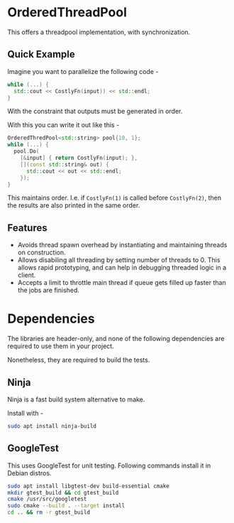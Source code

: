 # OrderedThreadPool

This offers a threadpool implementation, with synchronization.

## Quick Example
Imagine you want to parallelize the following code -

```c++
while (...) {
  std::cout << CostlyFn(input)) << std::endl;
}
```

With the constraint that outputs must be generated in order.

With this you can write it out like this -

```c++
OrderedThredPool<std::string> pool{10, 1};
while (...) {
  pool.Do(
    [&input] { return CostlyFn(input); },
    [](const std::string& out) {
      std::cout << out << std::endl;
    });
}
```
This maintains order. I.e. if `CostlyFn(1)` is called before `CostlyFn(2)`, then the results are also printed in the same order.

## Features

* Avoids thread spawn overhead by instantiating and maintaining threads on construction.
* Allows disabiling all threading by setting number of threads to 0. This allows rapid prototyping, and can help in debugging threaded logic in a client.
* Accepts a limit to throttle main thread if queue gets filled up faster than the jobs are finished.

# Dependencies

The libraries are header-only, and none of the following dependencies are required to use them in your project.

Nonetheless, they are required to build the tests.

## Ninja

Ninja is a fast build system alternative to make.

Install with -
```bash
sudo apt install ninja-build
```

## GoogleTest

This uses GoogleTest for unit testing. Following commands install it in Debian distros.

```bash
sudo apt install libgtest-dev build-essential cmake
mkdir gtest_build && cd gtest_build
cmake /usr/src/googletest
sudo cmake --build . --target install
cd .. && rm -r gtest_build
```
